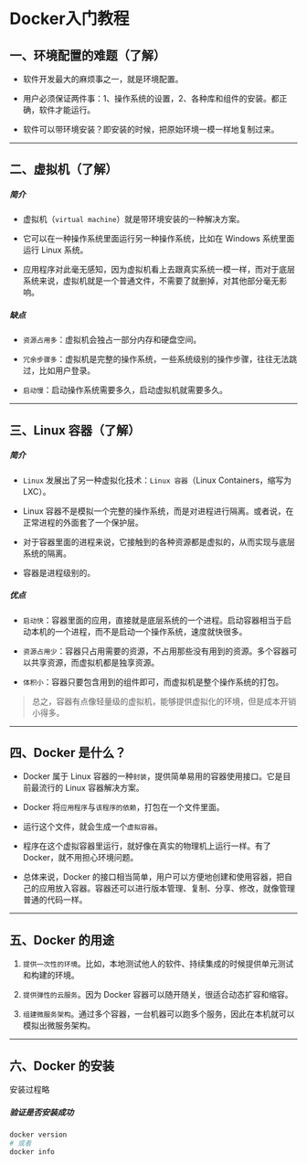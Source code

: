# Docker入门教程

## 一、环境配置的难题（了解）
- 软件开发最大的麻烦事之一，就是环境配置。

- 用户必须保证两件事：1、操作系统的设置，2、各种库和组件的安装。都正确，软件才能运行。

- 软件可以带环境安装？即安装的时候，把原始环境一模一样地复制过来。


---


## 二、虚拟机（了解）

##### 简介
- 虚拟机（`virtual machine`）就是带环境安装的一种解决方案。

- 它可以在一种操作系统里面运行另一种操作系统，比如在 Windows 系统里面运行 Linux 系统。

- 应用程序对此毫无感知，因为虚拟机看上去跟真实系统一模一样，而对于底层系统来说，虚拟机就是一个普通文件，不需要了就删掉，对其他部分毫无影响。

##### 缺点

- `资源占用多`：虚拟机会独占一部分内存和硬盘空间。

- `冗余步骤多`：虚拟机是完整的操作系统，一些系统级别的操作步骤，往往无法跳过，比如用户登录。

- `启动慢`：启动操作系统需要多久，启动虚拟机就需要多久。


---


## 三、Linux 容器（了解）

##### 简介
- `Linux` 发展出了另一种虚拟化技术：`Linux 容器`（Linux Containers，缩写为 LXC）。

- Linux 容器不是模拟一个完整的操作系统，而是对进程进行隔离。或者说，在正常进程的外面套了一个保护层。

- 对于容器里面的进程来说，它接触到的各种资源都是虚拟的，从而实现与底层系统的隔离。

- 容器是进程级别的。

##### 优点
- `启动快`：容器里面的应用，直接就是底层系统的一个进程。启动容器相当于启动本机的一个进程，而不是启动一个操作系统，速度就快很多。

- `资源占用少`：容器只占用需要的资源，不占用那些没有用到的资源。多个容器可以共享资源，而虚拟机都是独享资源。

- `体积小`：容器只要包含用到的组件即可，而虚拟机是整个操作系统的打包。

>总之，容器有点像轻量级的虚拟机，能够提供虚拟化的环境，但是成本开销小得多。


---


## 四、Docker 是什么？
- Docker 属于 Linux 容器的一种`封装`，提供简单易用的容器使用接口。它是目前最流行的 Linux 容器解决方案。

- Docker 将`应用程序`与`该程序的依赖`，打包在一个文件里面。

- 运行这个文件，就会生成一个`虚拟容器`。

- 程序在这个虚拟容器里运行，就好像在真实的物理机上运行一样。有了 Docker，就不用担心环境问题。

- 总体来说，Docker 的接口相当简单，用户可以方便地创建和使用容器，把自己的应用放入容器。容器还可以进行版本管理、复制、分享、修改，就像管理普通的代码一样。


---

## 五、Docker 的用途  

1. `提供一次性的环境`。比如，本地测试他人的软件、持续集成的时候提供单元测试和构建的环境。

2. `提供弹性的云服务`。因为 Docker 容器可以随开随关，很适合动态扩容和缩容。

3. `组建微服务架构`。通过多个容器，一台机器可以跑多个服务，因此在本机就可以模拟出微服务架构。


---


## 六、Docker 的安装

安装过程略

##### 验证是否安装成功
```bash
docker version
# 或者
docker info
```


